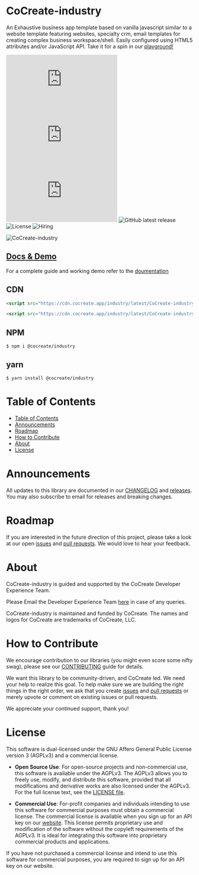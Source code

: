 # CoCreate-industry

An Exhaustive business app template based on vanilla javascript similar to a website template featuring websites, specialty crm, email templates for creating complex business workspace/shell. Easily configured using HTML5 attributes and/or JavaScript API. Take it for a spin in our [playground!](https://cocreate.app/docs/industry)

![minified](https://img.badgesize.io/https://cdn.cocreate.app/industry/latest/CoCreate-industry.min.js?style=flat-square&label=minified&color=orange)
![gzip](https://img.badgesize.io/https://cdn.cocreate.app/industry/latest/CoCreate-industry.min.js?compression=gzip&style=flat-square&label=gzip&color=yellow)
![brotli](https://img.badgesize.io/https://cdn.cocreate.app/industry/latest/CoCreate-industry.min.js?compression=brotli&style=flat-square&label=brotli)
![GitHub latest release](https://img.shields.io/github/v/release/CoCreate-app/CoCreate-industry?style=flat-square)
![License](https://img.shields.io/github/license/CoCreate-app/CoCreate-industry?style=flat-square)
![Hiring](https://img.shields.io/static/v1?style=flat-square&label=&message=Hiring&color=blueviolet)

![CoCreate-industry](https://cdn.cocreate.app/docs/CoCreate-industry.gif)

## [Docs & Demo](https://cocreate.app/docs/industry)

For a complete guide and working demo refer to the [doumentation](https://cocreate.app/docs/industry)

## CDN

```html
<script src="https://cdn.cocreate.app/industry/latest/CoCreate-industry.min.js"></script>
```

```html
<script src="https://cdn.cocreate.app/industry/latest/CoCreate-industry.min.css"></script>
```

## NPM

```shell
$ npm i @cocreate/industry
```

## yarn

```shell
$ yarn install @cocreate/industry
```

# Table of Contents

-   [Table of Contents](#table-of-contents)
-   [Announcements](#announcements)
-   [Roadmap](#roadmap)
-   [How to Contribute](#how-to-contribute)
-   [About](#about)
-   [License](#license)

<a name="announcements"></a>

# Announcements

All updates to this library are documented in our [CHANGELOG](https://github.com/CoCreate-app/CoCreate-industry/blob/master/CHANGELOG.md) and [releases](https://github.com/CoCreate-app/CoCreate-industry/releases). You may also subscribe to email for releases and breaking changes.

<a name="roadmap"></a>

# Roadmap

If you are interested in the future direction of this project, please take a look at our open [issues](https://github.com/CoCreate-app/CoCreate-industry/issues) and [pull requests](https://github.com/CoCreate-app/CoCreate-industry/pulls). We would love to hear your feedback.

<a name="about"></a>

# About

CoCreate-industry is guided and supported by the CoCreate Developer Experience Team.

Please Email the Developer Experience Team [here](mailto:develop@cocreate.app) in case of any queries.

CoCreate-industry is maintained and funded by CoCreate. The names and logos for CoCreate are trademarks of CoCreate, LLC.

<a name="contribute"></a>

# How to Contribute

We encourage contribution to our libraries (you might even score some nifty swag), please see our [CONTRIBUTING](https://github.com/CoCreate-app/CoCreate-industry/blob/master/CONTRIBUTING.md) guide for details.

We want this library to be community-driven, and CoCreate led. We need your help to realize this goal. To help make sure we are building the right things in the right order, we ask that you create [issues](https://github.com/CoCreate-app/CoCreate-industry/issues) and [pull requests](https://github.com/CoCreate-app/CoCreate-industry/pulls) or merely upvote or comment on existing issues or pull requests.

We appreciate your continued support, thank you!

<a name="license"></a>

# License

This software is dual-licensed under the GNU Affero General Public License version 3 (AGPLv3) and a commercial license.

-   **Open Source Use**: For open-source projects and non-commercial use, this software is available under the AGPLv3. The AGPLv3 allows you to freely use, modify, and distribute this software, provided that all modifications and derivative works are also licensed under the AGPLv3. For the full license text, see the [LICENSE file](https://github.com/CoCreate-app/CoCreate-industry/blob/master/LICENSE).

-   **Commercial Use**: For-profit companies and individuals intending to use this software for commercial purposes must obtain a commercial license. The commercial license is available when you sign up for an API key on our [website](https://cocreate.app). This license permits proprietary use and modification of the software without the copyleft requirements of the AGPLv3. It is ideal for integrating this software into proprietary commercial products and applications.

If you have not purchased a commercial license and intend to use this software for commercial purposes, you are required to sign up for an API key on our website.
